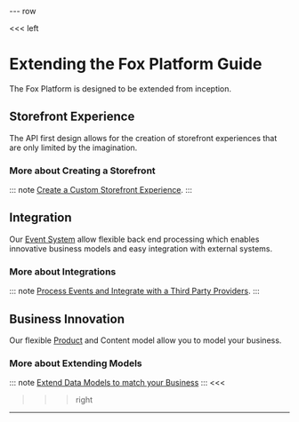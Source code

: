 --- row

<<< left
# Extending the Fox Platform Guide

The Fox Platform is designed to be extended from inception. 

## Storefront Experience
The API first design allows for the creation of storefront experiences that are only limited by the imagination. 

### More about Creating a Storefront
::: note
[Create a Custom Storefront Experience](experience.html).
:::

## Integration 
Our [Event System](../events/index.html) allow flexible back end processing which enables innovative business models and easy integration with external systems.

### More about Integrations
::: note
[Process Events and Integrate with a Third Party Providers](integrate.html).
:::

## Business Innovation

Our flexible [Product](../products/index.html) and Content model allow you to model your business.

### More about Extending Models
::: note
[Extend Data Models to match your Business](innovate.html)
:::
<<<

>>> right
<!-- include(../api-ref-snippet.md) -->
>>>


---

<!-- include(../support.md) -->
